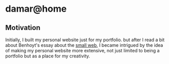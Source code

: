# damar@home

## Motivation

Initially, I built my personal website just for my portfolio. but after I read a bit about Benhoyt's essay about the [small web](https://benhoyt.com/writings/the-small-web-is-beautiful/), I became intrigued by the idea of making my personal website more extensive, not just limited to being a portfolio but as a place for my creativity.